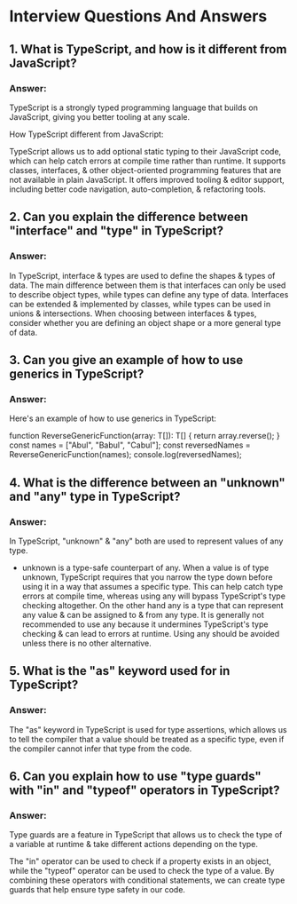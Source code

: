 # Interview Questions And Answers

## 1. What is TypeScript, and how is it different from JavaScript?

### Answer:

TypeScript is a strongly typed programming language that builds on JavaScript, giving you better tooling at any scale.

How TypeScript different from JavaScript:

TypeScript allows us to add optional static typing to their JavaScript code, which can help catch errors at compile time rather than runtime. It supports classes, interfaces, & other object-oriented programming features that are not available in plain JavaScript. It offers improved tooling & editor support, including better code navigation, auto-completion, & refactoring tools.

## 2. Can you explain the difference between "interface" and "type" in TypeScript?

### Answer:

In TypeScript, interface & types are used to define the shapes & types of data. The main difference between them is that interfaces can only be used to describe object types, while types can define any type of data. Interfaces can be extended & implemented by classes, while types can be used in unions & intersections. When choosing between interfaces & types, consider whether you are defining an object shape or a more general type of data.

## 3. Can you give an example of how to use generics in TypeScript?

### Answer:

Here's an example of how to use generics in TypeScript:

function ReverseGenericFunction<T>(array: T[]): T[] {
return array.reverse();
}
const names = ["Abul", "Babul", "Cabul"];
const reversedNames = ReverseGenericFunction(names);
console.log(reversedNames);

## 4. What is the difference between an "unknown" and "any" type in TypeScript?

### Answer:

In TypeScript, "unknown" & "any" both are used to represent values of any type.

- unknown is a type-safe counterpart of any. When a value is of type unknown, TypeScript requires that you narrow the type down before using it in a way that assumes a specific type. This can help catch type errors at compile time, whereas using any will bypass TypeScript's type checking altogether. On the other hand any is a type that can represent any value & can be assigned to & from any type. It is generally not recommended to use any because it undermines TypeScript's type checking & can lead to errors at runtime. Using any should be avoided unless there is no other alternative.

## 5. What is the "as" keyword used for in TypeScript?

### Answer:

The "as" keyword in TypeScript is used for type assertions, which allows us to tell the compiler that a value should be treated as a specific type, even if the compiler cannot infer that type from the code.

## 6. Can you explain how to use "type guards" with "in" and "typeof" operators in TypeScript?

### Answer:

Type guards are a feature in TypeScript that allows us to check the type of a variable at runtime & take different actions depending on the type.

The "in" operator can be used to check if a property exists in an object, while the "typeof" operator can be used to check the type of a value. By combining these operators with conditional statements, we can create type guards that help ensure type safety in our code.
